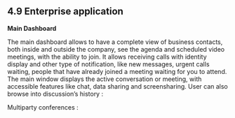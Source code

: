 ## 4.9 Enterprise application

**Main Dashboard**

The main dashboard allows to have a complete view of business contacts, both inside and outside the company, see the agenda and scheduled video meetings, with the ability to join. It allows
receiving calls with identity display and other type of notification, like new messages, urgent calls waiting, people that have already joined a meeting waiting for you to attend.
The main window displays the active conversation or meeting, with accessible features like chat, data sharing and screensharing.
User can also browse into discussion’s history :

Multiparty conferences : 

